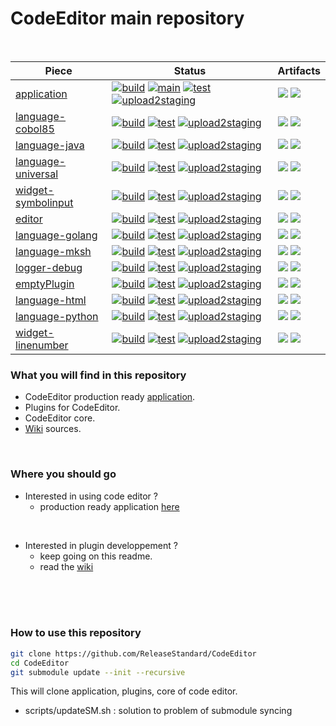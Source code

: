 # CodeEditor main repository
<br />

| Piece    |  Status |  Artifacts  |
|----------|---------|-------------|
| [application](https://github.com/ReleaseStandard/CodeEditor-application/) |  [![build](https://github.com/ReleaseStandard/CodeEditor-application/actions/workflows/build.yml/badge.svg)](https://github.com/ReleaseStandard/CodeEditor-application/actions/workflows/build.yml) [![main](https://github.com/ReleaseStandard/CodeEditor-application/actions/workflows/main.yml/badge.svg)](https://github.com/ReleaseStandard/CodeEditor-application/actions/workflows/main.yml) [![test](https://github.com/ReleaseStandard/CodeEditor-application/actions/workflows/test.yml/badge.svg)](https://github.com/ReleaseStandard/CodeEditor-application/actions/workflows/test.yml) [![upload2staging](https://github.com/ReleaseStandard/CodeEditor-application/actions/workflows/upload2staging.yml/badge.svg)](https://github.com/ReleaseStandard/CodeEditor-application/actions/workflows/upload2staging.yml)  |  [![](https://img.shields.io/nexus/r/io.github.ReleaseStandard.CodeEditor/application?server=https%3A%2F%2Fs01.oss.sonatype.org)](https://s01.oss.sonatype.org/content/repositories/releases/io/github/ReleaseStandard/CodeEditor/application/) [![](https://img.shields.io/maven-central/v/io.github.ReleaseStandard.CodeEditor/application)](https://repo1.maven.org/maven2/io/github/ReleaseStandard/CodeEditor/application/)
| [language-cobol85](https://github.com/ReleaseStandard/CodeEditor-language-cobol85/) |  [![build](https://github.com/ReleaseStandard/CodeEditor-language-cobol85/actions/workflows/build.yml/badge.svg)](https://github.com/ReleaseStandard/CodeEditor-language-cobol85/actions/workflows/build.yml) [![test](https://github.com/ReleaseStandard/CodeEditor-language-cobol85/actions/workflows/test.yml/badge.svg)](https://github.com/ReleaseStandard/CodeEditor-language-cobol85/actions/workflows/test.yml) [![upload2staging](https://github.com/ReleaseStandard/CodeEditor-language-cobol85/actions/workflows/upload2staging.yml/badge.svg)](https://github.com/ReleaseStandard/CodeEditor-language-cobol85/actions/workflows/upload2staging.yml)  |  [![](https://img.shields.io/nexus/r/io.github.ReleaseStandard.CodeEditor/language-cobol85?server=https%3A%2F%2Fs01.oss.sonatype.org)](https://s01.oss.sonatype.org/content/repositories/releases/io/github/ReleaseStandard/CodeEditor/language-cobol85/) [![](https://img.shields.io/maven-central/v/io.github.ReleaseStandard.CodeEditor/language-cobol85)](https://repo1.maven.org/maven2/io/github/ReleaseStandard/CodeEditor/language-cobol85/)
| [language-java](https://github.com/ReleaseStandard/CodeEditor-language-java/) |  [![build](https://github.com/ReleaseStandard/CodeEditor-language-java/actions/workflows/build.yml/badge.svg)](https://github.com/ReleaseStandard/CodeEditor-language-java/actions/workflows/build.yml) [![test](https://github.com/ReleaseStandard/CodeEditor-language-java/actions/workflows/test.yml/badge.svg)](https://github.com/ReleaseStandard/CodeEditor-language-java/actions/workflows/test.yml) [![upload2staging](https://github.com/ReleaseStandard/CodeEditor-language-java/actions/workflows/upload2staging.yml/badge.svg)](https://github.com/ReleaseStandard/CodeEditor-language-java/actions/workflows/upload2staging.yml)  |  [![](https://img.shields.io/nexus/r/io.github.ReleaseStandard.CodeEditor/language-java?server=https%3A%2F%2Fs01.oss.sonatype.org)](https://s01.oss.sonatype.org/content/repositories/releases/io/github/ReleaseStandard/CodeEditor/language-java/) [![](https://img.shields.io/maven-central/v/io.github.ReleaseStandard.CodeEditor/language-java)](https://repo1.maven.org/maven2/io/github/ReleaseStandard/CodeEditor/language-java/)
| [language-universal](https://github.com/ReleaseStandard/CodeEditor-language-universal/) |  [![build](https://github.com/ReleaseStandard/CodeEditor-language-universal/actions/workflows/build.yml/badge.svg)](https://github.com/ReleaseStandard/CodeEditor-language-universal/actions/workflows/build.yml) [![test](https://github.com/ReleaseStandard/CodeEditor-language-universal/actions/workflows/test.yml/badge.svg)](https://github.com/ReleaseStandard/CodeEditor-language-universal/actions/workflows/test.yml) [![upload2staging](https://github.com/ReleaseStandard/CodeEditor-language-universal/actions/workflows/upload2staging.yml/badge.svg)](https://github.com/ReleaseStandard/CodeEditor-language-universal/actions/workflows/upload2staging.yml)  |  [![](https://img.shields.io/nexus/r/io.github.ReleaseStandard.CodeEditor/language-universal?server=https%3A%2F%2Fs01.oss.sonatype.org)](https://s01.oss.sonatype.org/content/repositories/releases/io/github/ReleaseStandard/CodeEditor/language-universal/) [![](https://img.shields.io/maven-central/v/io.github.ReleaseStandard.CodeEditor/language-universal)](https://repo1.maven.org/maven2/io/github/ReleaseStandard/CodeEditor/language-universal/)
| [widget-symbolinput](https://github.com/ReleaseStandard/CodeEditor-widget-symbolinput/) |  [![build](https://github.com/ReleaseStandard/CodeEditor-widget-symbolinput/actions/workflows/build.yml/badge.svg)](https://github.com/ReleaseStandard/CodeEditor-widget-symbolinput/actions/workflows/build.yml) [![test](https://github.com/ReleaseStandard/CodeEditor-widget-symbolinput/actions/workflows/test.yml/badge.svg)](https://github.com/ReleaseStandard/CodeEditor-widget-symbolinput/actions/workflows/test.yml) [![upload2staging](https://github.com/ReleaseStandard/CodeEditor-widget-symbolinput/actions/workflows/upload2staging.yml/badge.svg)](https://github.com/ReleaseStandard/CodeEditor-widget-symbolinput/actions/workflows/upload2staging.yml)  |  [![](https://img.shields.io/nexus/r/io.github.ReleaseStandard.CodeEditor/widget-symbolinput?server=https%3A%2F%2Fs01.oss.sonatype.org)](https://s01.oss.sonatype.org/content/repositories/releases/io/github/ReleaseStandard/CodeEditor/widget-symbolinput/) [![](https://img.shields.io/maven-central/v/io.github.ReleaseStandard.CodeEditor/widget-symbolinput)](https://repo1.maven.org/maven2/io/github/ReleaseStandard/CodeEditor/widget-symbolinput/)
| [editor](https://github.com/ReleaseStandard/CodeEditor-editor/) |  [![build](https://github.com/ReleaseStandard/CodeEditor-editor/actions/workflows/build.yml/badge.svg)](https://github.com/ReleaseStandard/CodeEditor-editor/actions/workflows/build.yml) [![test](https://github.com/ReleaseStandard/CodeEditor-editor/actions/workflows/test.yml/badge.svg)](https://github.com/ReleaseStandard/CodeEditor-editor/actions/workflows/test.yml) [![upload2staging](https://github.com/ReleaseStandard/CodeEditor-editor/actions/workflows/upload2staging.yml/badge.svg)](https://github.com/ReleaseStandard/CodeEditor-editor/actions/workflows/upload2staging.yml)  |  [![](https://img.shields.io/nexus/r/io.github.ReleaseStandard.CodeEditor/editor?server=https%3A%2F%2Fs01.oss.sonatype.org)](https://s01.oss.sonatype.org/content/repositories/releases/io/github/ReleaseStandard/CodeEditor/editor/) [![](https://img.shields.io/maven-central/v/io.github.ReleaseStandard.CodeEditor/editor)](https://repo1.maven.org/maven2/io/github/ReleaseStandard/CodeEditor/editor/)
| [language-golang](https://github.com/ReleaseStandard/CodeEditor-language-golang/) |  [![build](https://github.com/ReleaseStandard/CodeEditor-language-golang/actions/workflows/build.yml/badge.svg)](https://github.com/ReleaseStandard/CodeEditor-language-golang/actions/workflows/build.yml) [![test](https://github.com/ReleaseStandard/CodeEditor-language-golang/actions/workflows/test.yml/badge.svg)](https://github.com/ReleaseStandard/CodeEditor-language-golang/actions/workflows/test.yml) [![upload2staging](https://github.com/ReleaseStandard/CodeEditor-language-golang/actions/workflows/upload2staging.yml/badge.svg)](https://github.com/ReleaseStandard/CodeEditor-language-golang/actions/workflows/upload2staging.yml)  |  [![](https://img.shields.io/nexus/r/io.github.ReleaseStandard.CodeEditor/language-golang?server=https%3A%2F%2Fs01.oss.sonatype.org)](https://s01.oss.sonatype.org/content/repositories/releases/io/github/ReleaseStandard/CodeEditor/language-golang/) [![](https://img.shields.io/maven-central/v/io.github.ReleaseStandard.CodeEditor/language-golang)](https://repo1.maven.org/maven2/io/github/ReleaseStandard/CodeEditor/language-golang/)
| [language-mksh](https://github.com/ReleaseStandard/CodeEditor-language-mksh/) |  [![build](https://github.com/ReleaseStandard/CodeEditor-language-mksh/actions/workflows/build.yml/badge.svg)](https://github.com/ReleaseStandard/CodeEditor-language-mksh/actions/workflows/build.yml) [![test](https://github.com/ReleaseStandard/CodeEditor-language-mksh/actions/workflows/test.yml/badge.svg)](https://github.com/ReleaseStandard/CodeEditor-language-mksh/actions/workflows/test.yml) [![upload2staging](https://github.com/ReleaseStandard/CodeEditor-language-mksh/actions/workflows/upload2staging.yml/badge.svg)](https://github.com/ReleaseStandard/CodeEditor-language-mksh/actions/workflows/upload2staging.yml)  |  [![](https://img.shields.io/nexus/r/io.github.ReleaseStandard.CodeEditor/language-mksh?server=https%3A%2F%2Fs01.oss.sonatype.org)](https://s01.oss.sonatype.org/content/repositories/releases/io/github/ReleaseStandard/CodeEditor/language-mksh/) [![](https://img.shields.io/maven-central/v/io.github.ReleaseStandard.CodeEditor/language-mksh)](https://repo1.maven.org/maven2/io/github/ReleaseStandard/CodeEditor/language-mksh/)
| [logger-debug](https://github.com/ReleaseStandard/CodeEditor-logger-debug/) |  [![build](https://github.com/ReleaseStandard/CodeEditor-logger-debug/actions/workflows/build.yml/badge.svg)](https://github.com/ReleaseStandard/CodeEditor-logger-debug/actions/workflows/build.yml) [![test](https://github.com/ReleaseStandard/CodeEditor-logger-debug/actions/workflows/test.yml/badge.svg)](https://github.com/ReleaseStandard/CodeEditor-logger-debug/actions/workflows/test.yml) [![upload2staging](https://github.com/ReleaseStandard/CodeEditor-logger-debug/actions/workflows/upload2staging.yml/badge.svg)](https://github.com/ReleaseStandard/CodeEditor-logger-debug/actions/workflows/upload2staging.yml)  |  [![](https://img.shields.io/nexus/r/io.github.ReleaseStandard.CodeEditor/logger-debug?server=https%3A%2F%2Fs01.oss.sonatype.org)](https://s01.oss.sonatype.org/content/repositories/releases/io/github/ReleaseStandard/CodeEditor/logger-debug/) [![](https://img.shields.io/maven-central/v/io.github.ReleaseStandard.CodeEditor/logger-debug)](https://repo1.maven.org/maven2/io/github/ReleaseStandard/CodeEditor/logger-debug/)
| [emptyPlugin](https://github.com/ReleaseStandard/CodeEditor-emptyPlugin/) |  [![build](https://github.com/ReleaseStandard/CodeEditor-emptyPlugin/actions/workflows/build.yml/badge.svg)](https://github.com/ReleaseStandard/CodeEditor-emptyPlugin/actions/workflows/build.yml) [![test](https://github.com/ReleaseStandard/CodeEditor-emptyPlugin/actions/workflows/test.yml/badge.svg)](https://github.com/ReleaseStandard/CodeEditor-emptyPlugin/actions/workflows/test.yml) [![upload2staging](https://github.com/ReleaseStandard/CodeEditor-emptyPlugin/actions/workflows/upload2staging.yml/badge.svg)](https://github.com/ReleaseStandard/CodeEditor-emptyPlugin/actions/workflows/upload2staging.yml)  |  [![](https://img.shields.io/nexus/r/io.github.ReleaseStandard.CodeEditor/emptyPlugin?server=https%3A%2F%2Fs01.oss.sonatype.org)](https://s01.oss.sonatype.org/content/repositories/releases/io/github/ReleaseStandard/CodeEditor/emptyPlugin/) [![](https://img.shields.io/maven-central/v/io.github.ReleaseStandard.CodeEditor/emptyPlugin)](https://repo1.maven.org/maven2/io/github/ReleaseStandard/CodeEditor/emptyPlugin/)
| [language-html](https://github.com/ReleaseStandard/CodeEditor-language-html/) |  [![build](https://github.com/ReleaseStandard/CodeEditor-language-html/actions/workflows/build.yml/badge.svg)](https://github.com/ReleaseStandard/CodeEditor-language-html/actions/workflows/build.yml) [![test](https://github.com/ReleaseStandard/CodeEditor-language-html/actions/workflows/test.yml/badge.svg)](https://github.com/ReleaseStandard/CodeEditor-language-html/actions/workflows/test.yml) [![upload2staging](https://github.com/ReleaseStandard/CodeEditor-language-html/actions/workflows/upload2staging.yml/badge.svg)](https://github.com/ReleaseStandard/CodeEditor-language-html/actions/workflows/upload2staging.yml)  |  [![](https://img.shields.io/nexus/r/io.github.ReleaseStandard.CodeEditor/language-html?server=https%3A%2F%2Fs01.oss.sonatype.org)](https://s01.oss.sonatype.org/content/repositories/releases/io/github/ReleaseStandard/CodeEditor/language-html/) [![](https://img.shields.io/maven-central/v/io.github.ReleaseStandard.CodeEditor/language-html)](https://repo1.maven.org/maven2/io/github/ReleaseStandard/CodeEditor/language-html/)
| [language-python](https://github.com/ReleaseStandard/CodeEditor-language-python/) |  [![build](https://github.com/ReleaseStandard/CodeEditor-language-python/actions/workflows/build.yml/badge.svg)](https://github.com/ReleaseStandard/CodeEditor-language-python/actions/workflows/build.yml) [![test](https://github.com/ReleaseStandard/CodeEditor-language-python/actions/workflows/test.yml/badge.svg)](https://github.com/ReleaseStandard/CodeEditor-language-python/actions/workflows/test.yml) [![upload2staging](https://github.com/ReleaseStandard/CodeEditor-language-python/actions/workflows/upload2staging.yml/badge.svg)](https://github.com/ReleaseStandard/CodeEditor-language-python/actions/workflows/upload2staging.yml)  |  [![](https://img.shields.io/nexus/r/io.github.ReleaseStandard.CodeEditor/language-python?server=https%3A%2F%2Fs01.oss.sonatype.org)](https://s01.oss.sonatype.org/content/repositories/releases/io/github/ReleaseStandard/CodeEditor/language-python/) [![](https://img.shields.io/maven-central/v/io.github.ReleaseStandard.CodeEditor/language-python)](https://repo1.maven.org/maven2/io/github/ReleaseStandard/CodeEditor/language-python/)
| [widget-linenumber](https://github.com/ReleaseStandard/CodeEditor-widget-linenumber/) |  [![build](https://github.com/ReleaseStandard/CodeEditor-widget-linenumber/actions/workflows/build.yml/badge.svg)](https://github.com/ReleaseStandard/CodeEditor-widget-linenumber/actions/workflows/build.yml) [![test](https://github.com/ReleaseStandard/CodeEditor-widget-linenumber/actions/workflows/test.yml/badge.svg)](https://github.com/ReleaseStandard/CodeEditor-widget-linenumber/actions/workflows/test.yml) [![upload2staging](https://github.com/ReleaseStandard/CodeEditor-widget-linenumber/actions/workflows/upload2staging.yml/badge.svg)](https://github.com/ReleaseStandard/CodeEditor-widget-linenumber/actions/workflows/upload2staging.yml)  |  [![](https://img.shields.io/nexus/r/io.github.ReleaseStandard.CodeEditor/widget-linenumber?server=https%3A%2F%2Fs01.oss.sonatype.org)](https://s01.oss.sonatype.org/content/repositories/releases/io/github/ReleaseStandard/CodeEditor/widget-linenumber/) [![](https://img.shields.io/maven-central/v/io.github.ReleaseStandard.CodeEditor/widget-linenumber)](https://repo1.maven.org/maven2/io/github/ReleaseStandard/CodeEditor/widget-linenumber/)

### What you will find in this repository<br />
- CodeEditor production ready [application](https://github.com/ReleaseStandard/CodeEditor-application).
- Plugins for CodeEditor.
- CodeEditor core.
- [Wiki](https://github.com/ReleaseStandard/CodeEditor/wiki) sources.
<br />

### Where you should go<br />
- Interested in using code editor ?
    - production ready application [here](https://github.com/ReleaseStandard/CodeEditor-application)
<br />

- Interested in plugin developpement ?
    - keep going on this readme.
    - read the [wiki](https://github.com/ReleaseStandard/CodeEditor/wiki)
<br />
<br />
<br />

### How to use this repository

```bash
git clone https://github.com/ReleaseStandard/CodeEditor
cd CodeEditor
git submodule update --init --recursive
```
This will clone application, plugins, core of code editor.<br />
- scripts/updateSM.sh : solution to problem of submodule syncing<br />
